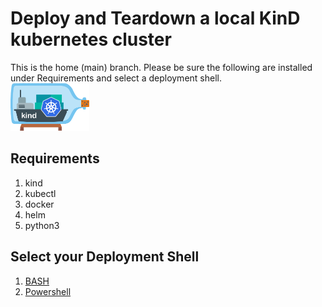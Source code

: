 # Deploy and Teardown a local KinD kubernetes cluster
This is the home (main) branch.  Please be sure the following are installed under Requirements and select a deployment shell. \
[<img alt="KinD" width="25%" src="/images/kind-logo.png" />](https://kind.sigs.k8s.io/)

## Requirements
1. kind
2. kubectl
3. docker
4. helm 
5. python3

## Select your Deployment Shell
1. [BASH](https://github.com/Kong/kong-ref-kic-gateway-kind/tree/bash)
2. [Powershell](https://github.com/Kong/kong-ref-kic-gateway-kind/tree/powershell)